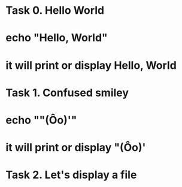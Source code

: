 # Task 0. Hello World
# echo "Hello, World"
# it will print or display Hello, World

# Task 1. Confused smiley
# echo "\"(Ôo)'"
# it will print or display "(Ôo)'

# Task 2. Let's display a file
#